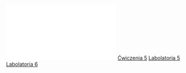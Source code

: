 ![2020_W08_dynamiczna_alokacja_pamieci](/Notatki/Semestr%201/Podstawy%20programowania/Wyk%C5%82ady/Wyk%C5%82ad%208/2020_W08_dynamiczna_alokacja_pamieci.pdf)
[Ćwiczenia 5](/Notatki/Semestr%201/Podstawy%20programowania/%C4%86wiczenia/%C4%86wiczenia%205/%C4%86wiczenia%205.md)
[Labolatoria 5](/Notatki/Semestr%201/Podstawy%20programowania/Labolatoria/Labolatoria%205/Labolatoria%205.md)
[Labolatoria 6](/Notatki/Semestr%201/Podstawy%20programowania/Labolatoria/Labolatoria%206/Labolatoria%206.md)